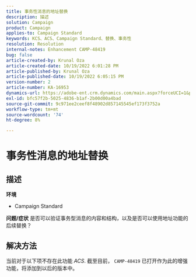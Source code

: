 ```yaml
---
title: 事务性消息的地址替换
description: 描述
solution: Campaign
product: Campaign
applies-to: Campaign Standard
keywords: KCS、ACS、Campaign Standard、替换、事务性
resolution: Resolution
internal-notes: Enhancement CAMP-48419
bug: false
article-created-by: Krunal Oza
article-created-date: 10/19/2022 6:01:28 PM
article-published-by: Krunal Oza
article-published-date: 10/19/2022 6:05:15 PM
version-number: 2
article-number: KA-16953
dynamics-url: https://adobe-ent.crm.dynamics.com/main.aspx?forceUCI=1&pagetype=entityrecord&etn=knowledgearticle&id=b72c890b-d84f-ed11-bba2-00224808679b
exl-id: bfc57f2b-5025-4836-b1af-2b00d00a4bad
source-git-commit: 9c971ee2ceef8f48902d857145545ef173f3752a
workflow-type: tm+mt
source-wordcount: '74'
ht-degree: 8%

---
```


# 事务性消息的地址替换

## 描述

<b>环境</b>
- Campaign Standard



<b>问题/症状</b>
是否可以验证事务型消息的内容和结构，以及是否可以使用地址功能的后续替换？


## 解决方法


当前对于以下项不存在此功能 *ACS*. 截至目前， `CAMP-48419` 已打开作为此的增强功能，将添加到以后的版本中。
